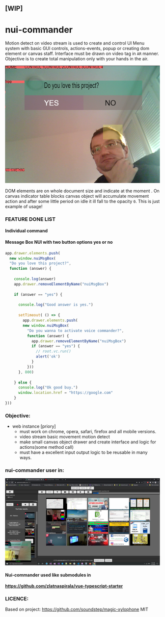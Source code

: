 
## [WIP] ##


# nui-commander #
 Motion detect on video stream is used to create and control UI Menu system with basic GUI controls, actions-events, popup or creating dom element or canvas staff.
 Interface must be drawn on video tag in `AR` manner.
 Objective is to create total manipulation only with your hands in the air.


![screenshot](https://github.com/zlatnaspirala/nui-commander/blob/master/screenshot.jpg)

 DOM elements are on whole document size and indicate at the moment .
 On canvas indicator table blocks canvas object will accumulate movement action and after some little period on
 idle it ill fall to the opacity `0`. This is just example of usage!

### FEATURE DONE LIST

#### Individual command

#### Message Box NUI with two button options yes or no

```js
app.drawer.elements.push(
  new window.nuiMsgBox(
  "Do you love this project?",
  function (answer) {

    console.log(answer)
    app.drawer.removeElementByName("nuiMsgBox")

    if (answer == "yes") {

      console.log("Good answer is yes.")

      setTimeout( () => {
        app.drawer.elements.push(
        new window.nuiMsgBox(
          "Do you wanna to activate voice commander?",
          function (answer) {
            app.drawer.removeElementByName("nuiMsgBox")
            if (answer == "yes") {
              // root.vc.run()
              alert('ok')
            }
          }))
      }, 800)

    } else {
      console.log("Ok good buy.")
      window.location.href = "https://google.com"
    }
}))

```

### Objective:

   - web instance [priory]
       - must work on chrome, opera, safari, firefox and all mobile versions.
       - video stream basic movement motion detect
       - make small canvas object drawer and create interface and logic for actions(some method call)
       - must have a excellent input output logic to be reusable in many ways.


### nui-commander user in:

![screenshot](https://github.com/zlatnaspirala/nui-commander/blob/master/nui-commander-vuletube.png)
#### Nui-commander used like submodules in
#### https://github.com/zlatnaspirala/vue-typescript-starter


### LICENCE:

  Based on project:
  https://github.com/soundstep/magic-xylophone
  MIT

